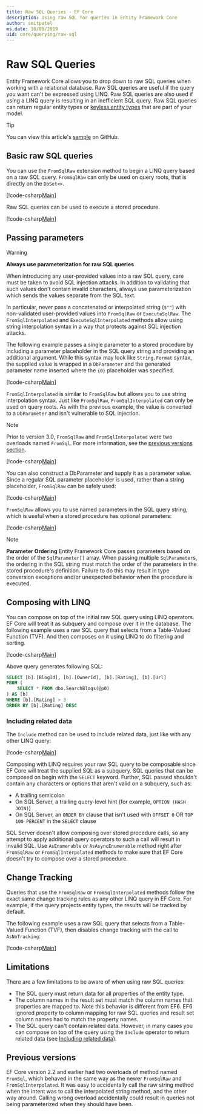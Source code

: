 ```yaml
---
title: Raw SQL Queries - EF Core
description: Using raw SQL for queries in Entity Framework Core
author: smitpatel
ms.date: 10/08/2019
uid: core/querying/raw-sql
---
```

# Raw SQL Queries

Entity Framework Core allows you to drop down to raw SQL queries when working with a relational database. Raw SQL queries are useful if the query you want can't be expressed using LINQ. Raw SQL queries are also used if using a LINQ query is resulting in an inefficient SQL query. Raw SQL queries can return regular entity types or [keyless entity types](xref:core/modeling/keyless-entity-types) that are part of your model.

> [!TIP]
> You can view this article's [sample](https://github.com/dotnet/EntityFramework.Docs/tree/main/samples/core/Querying/RawSQL) on GitHub.

## Basic raw SQL queries

You can use the `FromSqlRaw` extension method to begin a LINQ query based on a raw SQL query. `FromSqlRaw` can only be used on query roots, that is directly on the `DbSet<>`.

[!code-csharp[Main](../../../samples/core/Querying/RawSQL/Program.cs#FromSqlRaw)]

Raw SQL queries can be used to execute a stored procedure.

[!code-csharp[Main](../../../samples/core/Querying/RawSQL/Program.cs#FromSqlRawStoredProcedure)]

## Passing parameters

> [!WARNING]
> **Always use parameterization for raw SQL queries**
>
> When introducing any user-provided values into a raw SQL query, care must be taken to avoid SQL injection attacks. In addition to validating that such values don't contain invalid characters, always use parameterization which sends the values separate from the SQL text.
>
> In particular, never pass a concatenated or interpolated string (`$""`) with non-validated user-provided values into `FromSqlRaw` or `ExecuteSqlRaw`. The `FromSqlInterpolated` and `ExecuteSqlInterpolated` methods allow using string interpolation syntax in a way that protects against SQL injection attacks.

The following example passes a single parameter to a stored procedure by including a parameter placeholder in the SQL query string and providing an additional argument. While this syntax may look like `String.Format` syntax, the supplied value is wrapped in a `DbParameter` and the generated parameter name inserted where the `{0}` placeholder was specified.

[!code-csharp[Main](../../../samples/core/Querying/RawSQL/Program.cs#FromSqlRawStoredProcedureParameter)]

`FromSqlInterpolated` is similar to `FromSqlRaw` but allows you to use string interpolation syntax. Just like `FromSqlRaw`, `FromSqlInterpolated` can only be used on query roots. As with the previous example, the value is converted to a `DbParameter` and isn't vulnerable to SQL injection.

> [!NOTE]
> Prior to version 3.0, `FromSqlRaw` and `FromSqlInterpolated` were two overloads named `FromSql`. For more information, see the [previous versions section](#previous-versions).

[!code-csharp[Main](../../../samples/core/Querying/RawSQL/Program.cs#FromSqlInterpolatedStoredProcedureParameter)]

You can also construct a DbParameter and supply it as a parameter value. Since a regular SQL parameter placeholder is used, rather than a string placeholder, `FromSqlRaw` can be safely used:

[!code-csharp[Main](../../../samples/core/Querying/RawSQL/Program.cs#FromSqlRawStoredProcedureSqlParameter)]

`FromSqlRaw` allows you to use named parameters in the SQL query string, which is useful when a stored procedure has optional parameters:

[!code-csharp[Main](../../../samples/core/Querying/RawSQL/Program.cs#FromSqlRawStoredProcedureNamedSqlParameter)]

> [!NOTE]
> **Parameter Ordering**
> Entity Framework Core passes parameters based on the order of the `SqlParameter[]` array. When passing multiple `SqlParameter`s, the ordering in the SQL string must match the order of the parameters in the stored procedure's definition. Failure to do this may result in type conversion exceptions and/or unexpected behavior when the procedure is executed.

## Composing with LINQ

You can compose on top of the initial raw SQL query using LINQ operators. EF Core will treat it as subquery and compose over it in the database. The following example uses a raw SQL query that selects from a Table-Valued Function (TVF). And then composes on it using LINQ to do filtering and sorting.

[!code-csharp[Main](../../../samples/core/Querying/RawSQL/Program.cs#FromSqlInterpolatedComposed)]

Above query generates following SQL:

```sql
SELECT [b].[BlogId], [b].[OwnerId], [b].[Rating], [b].[Url]
FROM (
    SELECT * FROM dbo.SearchBlogs(@p0)
) AS [b]
WHERE [b].[Rating] > 3
ORDER BY [b].[Rating] DESC
```

### Including related data

The `Include` method can be used to include related data, just like with any other LINQ query:

[!code-csharp[Main](../../../samples/core/Querying/RawSQL/Program.cs#FromSqlInterpolatedInclude)]

Composing with LINQ requires your raw SQL query to be composable since EF Core will treat the supplied SQL as a subquery. SQL queries that can be composed on begin with the `SELECT` keyword. Further, SQL passed shouldn't contain any characters or options that aren't valid on a subquery, such as:

- A trailing semicolon
- On SQL Server, a trailing query-level hint (for example, `OPTION (HASH JOIN)`)
- On SQL Server, an `ORDER BY` clause that isn't used with `OFFSET 0` OR `TOP 100 PERCENT` in the `SELECT` clause

SQL Server doesn't allow composing over stored procedure calls, so any attempt to apply additional query operators to such a call will result in invalid SQL. Use `AsEnumerable` or `AsAsyncEnumerable` method right after `FromSqlRaw` or `FromSqlInterpolated` methods to make sure that EF Core doesn't try to compose over a stored procedure.

## Change Tracking

Queries that use the `FromSqlRaw` or `FromSqlInterpolated` methods follow the exact same change tracking rules as any other LINQ query in EF Core. For example, if the query projects entity types, the results will be tracked by default.

The following example uses a raw SQL query that selects from a Table-Valued Function (TVF), then disables change tracking with the call to `AsNoTracking`:

[!code-csharp[Main](../../../samples/core/Querying/RawSQL/Program.cs#FromSqlInterpolatedAsNoTracking)]

## Limitations

There are a few limitations to be aware of when using raw SQL queries:

- The SQL query must return data for all properties of the entity type.
- The column names in the result set must match the column names that properties are mapped to. Note this behavior is different from EF6. EF6 ignored property to column mapping for raw SQL queries and result set column names had to match the property names.
- The SQL query can't contain related data. However, in many cases you can compose on top of the query using the `Include` operator to return related data (see [Including related data](#including-related-data)).

## Previous versions

EF Core version 2.2 and earlier had two overloads of method named `FromSql`, which behaved in the same way as the newer `FromSqlRaw` and `FromSqlInterpolated`. It was easy to accidentally call the raw string method when the intent was to call the interpolated string method, and the other way around. Calling wrong overload accidentally could result in queries not being parameterized when they should have been.
